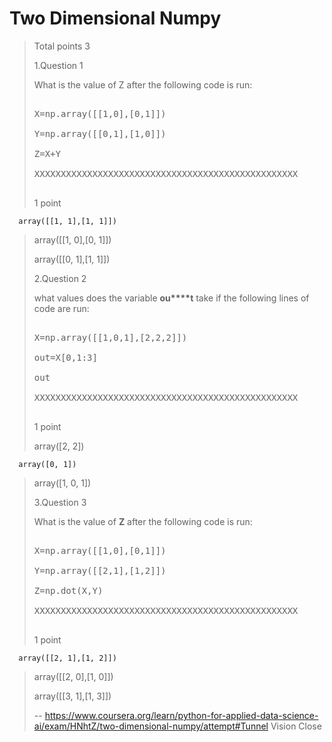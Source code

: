 # Two Dimensional Numpy
> 
> Total points 3
> 
>  1.Question 1
> 
> What is the value of Z after the following code is run:
> 
> <pre contenteditable="false" data-language="python" style="opacity: 1;" tabindex="0">
> 
> X=np.array([[1,0],[0,1]])
> 
> Y=np.array([[0,1],[1,0]])
> 
> Z=X+Y
> 
> XXXXXXXXXXXXXXXXXXXXXXXXXXXXXXXXXXXXXXXXXXXXXXXXXX
> 
> </pre>
> 
> 1 point 
> 

      array([[1, 1],[1, 1]]) 
> 
>  array([[1, 0],[0, 1]]) 
> 
>  array([[0, 1],[1, 1]]) 
> 
>  2.Question 2
> 
> what values does the variable **ou****t** take if the following lines of code are run:
> 
> <pre contenteditable="false" data-language="python" style="opacity: 1;" tabindex="0">
> 
> X=np.array([[1,0,1],[2,2,2]]) 
> 
> out=X[0,1:3]
> 
> out
> 
> XXXXXXXXXXXXXXXXXXXXXXXXXXXXXXXXXXXXXXXXXXXXXXXXXX
> 
> </pre>
> 
> 1 point 
> 
>  array([2, 2]) 
> 

      array([0, 1]) 
> 
>  array([1, 0, 1]) 
> 
>  3.Question 3
> 
> What is the value of **Z** after the following code is run:
> 
> <pre contenteditable="false" data-language="python" style="opacity: 1;" tabindex="0">
> 
> X=np.array([[1,0],[0,1]])
> 
> Y=np.array([[2,1],[1,2]]) 
> 
> Z=np.dot(X,Y)
> 
> XXXXXXXXXXXXXXXXXXXXXXXXXXXXXXXXXXXXXXXXXXXXXXXXXX
> 
> </pre>
> 
> 1 point 
> 

      array([[2, 1],[1, 2]]) 
> 
>  array([[2, 0],[1, 0]]) 
> 
>  array([[3, 1],[1, 3]])
>
> -- https://www.coursera.org/learn/python-for-applied-data-science-ai/exam/HNhtZ/two-dimensional-numpy/attempt#Tunnel Vision Close
